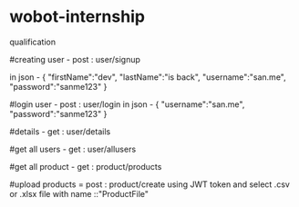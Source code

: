 # wobot-internship
qualification 

#creating user - post  :   user/signup

 in json  - {
    "firstName":"dev",
    "lastName":"is back",
    "username":"san.me",
    "password":"sanme123"
}

#login user - post :   user/login
in json - {
    "username":"san.me",
    "password":"sanme123"
}

#details - get  : user/details

#get all users - get : user/allusers

#get all product - get : product/products

#upload products = post : product/create
    using JWT token
    and select .csv or .xlsx file with name ::"ProductFile"
